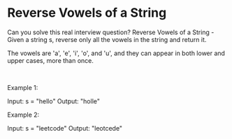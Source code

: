 # Reverse Vowels of a String

Can you solve this real interview question? Reverse Vowels of a String - Given a string s, reverse only all the vowels in the string and return it.

The vowels are 'a', 'e', 'i', 'o', and 'u', and they can appear in both lower and upper cases, more than once.

 

Example 1:

Input: s = "hello"
Output: "holle"


Example 2:

Input: s = "leetcode"
Output: "leotcede"